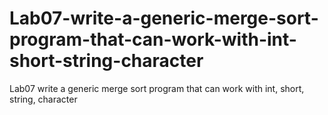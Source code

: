 # Lab07-write-a-generic-merge-sort-program-that-can-work-with-int-short-string-character
Lab07 write a generic merge sort program that can work with int, short, string, character

